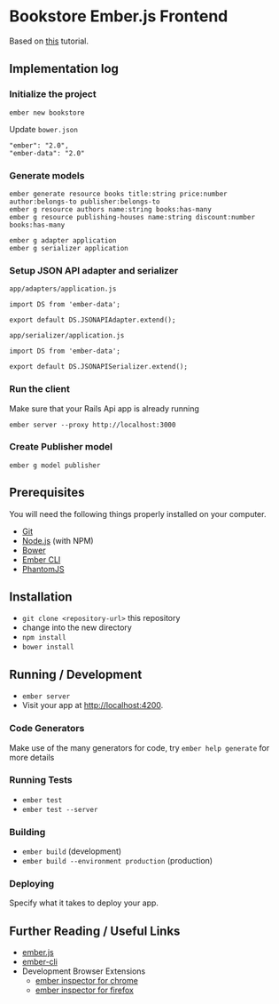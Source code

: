 # Bookstore Ember.js Frontend

Based on [this](http://emberigniter.com/modern-bridge-ember-and-rails-5-with-json-api/) tutorial.

## Implementation log

### Initialize the project

    ember new bookstore

Update `bower.json`

    "ember": "2.0",
    "ember-data": "2.0"

### Generate models

    ember generate resource books title:string price:number author:belongs-to publisher:belongs-to
    ember g resource authors name:string books:has-many
    ember g resource publishing-houses name:string discount:number books:has-many

    ember g adapter application
    ember g serializer application

### Setup JSON API adapter and serializer

`app/adapters/application.js`

    import DS from 'ember-data';

    export default DS.JSONAPIAdapter.extend();

`app/serializer/application.js`

    import DS from 'ember-data';

    export default DS.JSONAPISerializer.extend();

### Run the client

Make sure that your Rails Api app is already running

    ember server --proxy http://localhost:3000

### Create Publisher model

    ember g model publisher


## Prerequisites

You will need the following things properly installed on your computer.

* [Git](http://git-scm.com/)
* [Node.js](http://nodejs.org/) (with NPM)
* [Bower](http://bower.io/)
* [Ember CLI](http://www.ember-cli.com/)
* [PhantomJS](http://phantomjs.org/)

## Installation

* `git clone <repository-url>` this repository
* change into the new directory
* `npm install`
* `bower install`

## Running / Development

* `ember server`
* Visit your app at [http://localhost:4200](http://localhost:4200).

### Code Generators

Make use of the many generators for code, try `ember help generate` for more details

### Running Tests

* `ember test`
* `ember test --server`

### Building

* `ember build` (development)
* `ember build --environment production` (production)

### Deploying

Specify what it takes to deploy your app.

## Further Reading / Useful Links

* [ember.js](http://emberjs.com/)
* [ember-cli](http://www.ember-cli.com/)
* Development Browser Extensions
  * [ember inspector for chrome](https://chrome.google.com/webstore/detail/ember-inspector/bmdblncegkenkacieihfhpjfppoconhi)
  * [ember inspector for firefox](https://addons.mozilla.org/en-US/firefox/addon/ember-inspector/)

